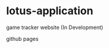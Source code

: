 # lotus-application
game tracker website (In Development)


































github pages
